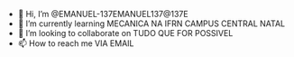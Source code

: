 - 👋 Hi, I’m @EMANUEL-137EMANUEL137@137E
- 🌱 I’m currently learning  MECANICA NA IFRN CAMPUS CENTRAL NATAL
- 💞️ I’m looking to collaborate on  TUDO QUE FOR POSSIVEL
- 📫 How to reach me  VIA EMAIL

<!---
EMANUEL-137/EMANUEL-137 is a ✨ special ✨ repository because its `README.md` (this file) appears on your GitHub profile.
You can click the Preview link to take a look at your changes.
--->
